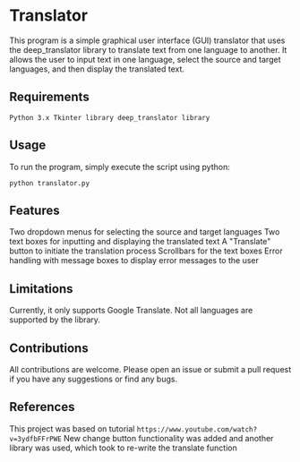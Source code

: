 # Translator
This program is a simple graphical user interface (GUI) translator that uses the deep_translator library to translate text from one language to another. It allows the user to input text in one language, select the source and target languages, and then display the translated text.

## Requirements
`Python 3.x
Tkinter library
deep_translator library`

## Usage
To run the program, simply execute the script using python:

```
python translator.py
```

## Features
Two dropdown menus for selecting the source and target languages
Two text boxes for inputting and displaying the translated text
A "Translate" button to initiate the translation process
Scrollbars for the text boxes
Error handling with message boxes to display error messages to the user

## Limitations
Currently, it only supports Google Translate.
Not all languages are supported by the library.

## Contributions
All contributions are welcome. Please open an issue or submit a pull request if you have any suggestions or find any bugs.

## References
This project was based on tutorial `https://www.youtube.com/watch?v=3ydfbFFrPWE`
New change button functionality was added and another library was used, which took to re-write the translate function